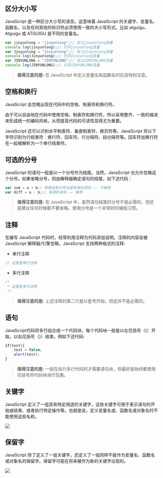 ## 区分大小写

JavaScript 是一种区分大小写的语言。这意味着 JavaScript 的关键字、变量名、函数名、以及任何其他的标识符必须使用一致的大小写形式。比如 atguigu、Atguigu 或 ATGUIGU 是不同的变量名。

```javascript
var jinyunlong = "jinyunlong";// 定义jinyunlong变量console.log(jinyunlong);// 打印jinyunlong变量var Jinyunlong = "Jinyunlong";// 定义Jinyunlong变量console.log(Jinyunlong);// 打印Jinyunlong变量var JINYUNLONG = "JINYUNLONG";// 定义JINYUNLONG变量console.log(JINYUNLONG);// 打印JINYUNLONG变量
```

> **值得注意的是:** 在 JavaScript 中定义变量名和函数名时应该特别注意。## 空格和换行JavaScript 会忽略出现在代码中的空格、制表符和换行符。
由于可以自由地在代码中使用空格、制表符和换行符，所以采用整齐、一致的缩进来形成统一的编码风格，从而提高代码的可读性显得尤为重要。
JavaScript 还可以识别水平制表符、垂直制表符、换页符等，JavaScript 将以下字符识别为行结束符：换行符、回车符、行分隔符、段分隔符等。回车符加换行符在一起被解析为一个单行结束符。

## 可选的分号JavaScript 的语句一般是以一个分号作为结尾。当然，JavaScript 也允许忽略这个分号。如果省略分号，则由解释器确定语句的结尾，如下述代码：```javascript
var sum = a + b// 即使没有分号也是有效的语句 —— 不推荐var diff = a - b;// 有效的语句 —— 推荐
```

> **值得注意的是:** 在 JavaScript 中，虽然语句结尾的分号不是必需的，但还是建议任何时候都不要省略。使用分号是一个非常好的编程习惯。## 注释在编写 JavaScript 代码时，经常利用注释为代码添加说明。注释的内容会被 JavaScript 解释器/引擎忽略，JavaScript 支持两种格式的注释:

- 单行注释

```javascript
// 这里是单行注释
```

- 多行注释

```javascript
/* * 这里是多行注释 */
```> **值得注意的是:** 上述注释的第二行是以星号开始，但这并不是必需的。## 语句JavaScript代码将多行组合成一个代码块，每个代码块一般是以左花括号（{）开始，以右花括号（}）结束。例如下述代码:```javascript
if(test){	test = false;	alert(test);}
```

> **值得注意的是:** 一般在执行多行代码时才需要语句块，但最好是始终都使用花括号将代码块进行包裹。## 关键字JavaScript 定义了一组具有特定用途的关键字，这些关键字可用于表示语句的开始或结束、或者执行特定操作等。也就是说，定义变量名或、函数名或对象名时不能使用这些名称。![](01.png)

## 保留字JavaScript 除了定义了一组关键字，还定义了一组同样不能作为变量名、函数名或对象名的保留字。保留字可能在将来被作为新的关键字出现的。![](02.png)
